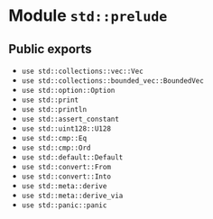 # Module `std::prelude`

## Public exports

 - `use std::collections::vec::Vec`
 - `use std::collections::bounded_vec::BoundedVec`
 - `use std::option::Option`
 - `use std::print`
 - `use std::println`
 - `use std::assert_constant`
 - `use std::uint128::U128`
 - `use std::cmp::Eq`
 - `use std::cmp::Ord`
 - `use std::default::Default`
 - `use std::convert::From`
 - `use std::convert::Into`
 - `use std::meta::derive`
 - `use std::meta::derive_via`
 - `use std::panic::panic`
